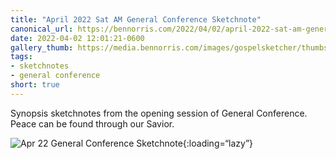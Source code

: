 ```yaml
---
title: "April 2022 Sat AM General Conference Sketchnote"
canonical_url: https://bennorris.com/2022/04/02/april-2022-sat-am-general-conference-sketchnote
date: 2022-04-02 12:01:21-0600
gallery_thumb: https://media.bennorris.com/images/gospelsketcher/thumbs/apr-22-1-gen-conf.jpg
tags:
- sketchnotes
- general conference
short: true 
---
```


Synopsis sketchnotes from the opening session of General Conference. Peace can be found through our Savior.

![Apr 22 General Conference Sketchnote](https://media.bennorris.com/images/gospelsketcher/general-conference/apr-2022/apr-22-1-gen-conf.jpg){:loading=“lazy”}
